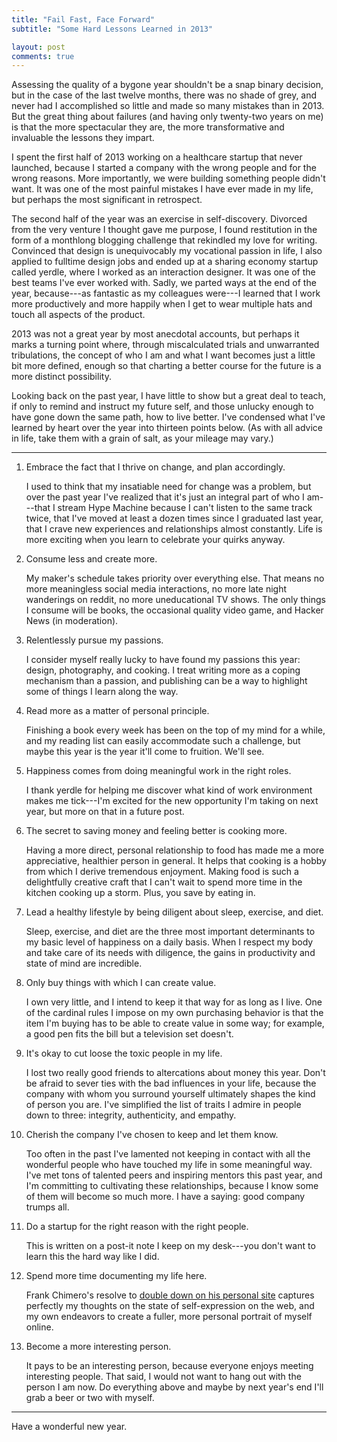 ```yaml
---
title: "Fail Fast, Face Forward"
subtitle: "Some Hard Lessons Learned in 2013"

layout: post
comments: true
---
```


Assessing the quality of a bygone year shouldn't be a snap binary decision, but in the case of the last twelve months, there was no shade of grey, and never had I accomplished so little and made so many mistakes than in 2013. But the great thing about failures (and having only twenty-two years on me) is that the more spectacular they are, the more transformative and invaluable the lessons they impart.

I spent the first half of 2013 working on a healthcare startup that never launched, because I started a company with the wrong people and for the wrong reasons. More importantly, we were building something people didn't want. It was one of the most painful mistakes I have ever made in my life, but perhaps the most significant in retrospect.

The second half of the year was an exercise in self-discovery. Divorced from the very venture I thought gave me purpose, I found restitution in the form of a monthlong blogging challenge that rekindled my love for writing. Convinced that design is unequivocably my vocational passion in life, I also applied to fulltime design jobs and ended up at a sharing economy startup called yerdle, where I worked as an interaction designer. It was one of the best teams I've ever worked with. Sadly, we parted ways at the end of the year, because---as fantastic as my colleagues were---I learned that I work more productively and more happily when I get to wear multiple hats and touch all aspects of the product.

2013 was not a great year by most anecdotal accounts, but perhaps it marks a turning point where, through miscalculated trials and unwarranted tribulations, the concept of who I am and what I want becomes just a little bit more defined, enough so that charting a better course for the future is a more distinct possibility.

Looking back on the past year, I have little to show but a great deal to teach, if only to remind and instruct my future self, and those unlucky enough to have gone down the same path, how to live better. I've condensed what I've learned by heart over the year into thirteen points below. (As with all advice in life, take them with a grain of salt, as your mileage may vary.)

- - -

1.  Embrace the fact that I thrive on change, and plan accordingly.

    I used to think that my insatiable need for change was a problem, but over the past year I've realized that it's just an integral part of who I am---that I stream Hype Machine because I can't listen to the same track twice, that I've moved at least a dozen times since I graduated last year, that I crave new experiences and relationships almost constantly. Life is more exciting when you learn to celebrate your quirks anyway.

1.  Consume less and create more.

    My maker's schedule takes priority over everything else. That means no more meaningless social media interactions, no more late night wanderings on reddit, no more uneducational TV shows. The only things I consume will be books, the occasional quality video game, and Hacker News (in moderation).

1.  Relentlessly pursue my passions.

    I consider myself really lucky to have found my passions this year: design, photography, and cooking. I treat writing more as a coping mechanism than a passion, and publishing can be a way to highlight some of things I learn along the way.

1.  Read more as a matter of personal principle.

    Finishing a book every week has been on the top of my mind for a while, and my reading list can easily accommodate such a challenge, but maybe this year is the year it'll come to fruition. We'll see.

1.  Happiness comes from doing meaningful work in the right roles.

    I thank yerdle for helping me discover what kind of work environment makes me tick---I'm excited for the new opportunity I'm taking on next year, but more on that in a future post.

1.  The secret to saving money and feeling better is cooking more.

    Having a more direct, personal relationship to food has made me a more appreciative, healthier person in general. It helps that cooking is a hobby from which I derive tremendous enjoyment. Making food is such a delightfully creative craft that I can't wait to spend more time in the kitchen cooking up a storm. Plus, you save by eating in.

1.  Lead a healthy lifestyle by being diligent about sleep, exercise, and diet.

    Sleep, exercise, and diet are the three most important determinants to my basic level of happiness on a daily basis. When I respect my body and take care of its needs with diligence, the gains in productivity and state of mind are incredible.

1.  Only buy things with which I can create value.

    I own very little, and I intend to keep it that way for as long as I live. One of the cardinal rules I impose on my own purchasing behavior is that the item I'm buying has to be able to create value in some way; for example, a good pen fits the bill but a television set doesn't.

1.  It's okay to cut loose the toxic people in my life.

    I lost two really good friends to altercations about money this year. Don't be afraid to sever ties with the bad influences in your life, because the company with whom you surround yourself ultimately shapes the kind of person you are. I've simplified the list of traits I admire in people down to three: integrity, authenticity, and empathy.

1.  Cherish the company I've chosen to keep and let them know.

    Too often in the past I've lamented not keeping in contact with all the wonderful people who have touched my life in some meaningful way. I've met tons of talented peers and inspiring mentors this past year, and I'm committing to cultivating these relationships, because I know some of them will become so much more. I have a saying: good company trumps all.

1.  Do a startup for the right reason with the right people.

    This is written on a post-it note I keep on my desk---you don't want to learn this the hard way like I did.

1.  Spend more time documenting my life here.

    Frank Chimero's resolve to [double down on his personal site](http://frankchimero.com/blog/2013/12/homesteading-2014/) captures perfectly my thoughts on the state of self-expression on the web, and my own endeavors to create a fuller, more personal portrait of myself online.

1.  Become a more interesting person.

    It pays to be an interesting person, because everyone enjoys meeting interesting people. That said, I would not want to hang out with the person I am now. Do everything above and maybe by next year's end I'll grab a beer or two with myself.

- - -

Have a wonderful new year.
